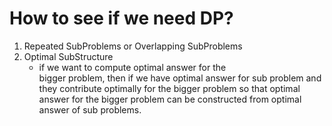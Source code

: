# How to see if we need DP?

1) Repeated SubProblems or Overlapping SubProblems
2) Optimal SubStructure
    - if we want to compute optimal answer for the  
      bigger problem, then if we have optimal answer for 
       sub problem and they contribute optimally for the 
      bigger problem so that optimal answer for the bigger 
      problem can be constructed from optimal answer of sub problems.